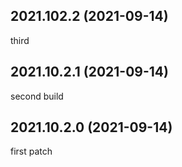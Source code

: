 2021.102.2 (2021-09-14)
-----------------------
third

2021.10.2.1 (2021-09-14)
------------------------
second build

2021.10.2.0 (2021-09-14)
------------------------
first patch